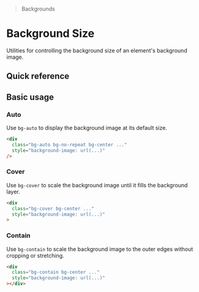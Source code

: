> Backgrounds

# Background Size

Utilities for controlling the background size of an element's background image.

## Quick reference

<qr-table />

## Basic usage

### Auto

Use `bg-auto` to display the background image at its default size.

<container>
  <box striped class="rounded-8 dark:border dark:pd-border-slate-200/20 overflow-hidden">
    <div class="h-144 bg-auto bg-center bg-no-repeat" style="background-image:url(/20s-scientists.jpg);">
    </div>
  </box>
</container>

```html
<div
  class="bg-auto bg-no-repeat bg-center ..."
  style="background-image: url(...)"
/>
```

### Cover
Use `bg-cover` to scale the background image until it fills the background layer.

<container>
  <box
    striped
    class="rounded-8 dark:border dark:pd-border-slate-200/20 overflow-hidden"
  >
    <div
      class="h-144 bg-cover bg-center bg-no-repeat"
      style="background-image:url(/20s-scientists.jpg);"
    ></div>
  </box>
</container>

```html
<div
  class="bg-cover bg-center ..."
  style="background-image: url(...)"
>
```

### Contain
Use `bg-contain` to scale the background image to the outer edges without cropping or stretching.

<container>
  <box
    striped
    class="rounded-8 dark:border dark:pd-border-slate-200/20 overflow-hidden"
  >
    <div
      class="h-144 bg-contain bg-center bg-no-repeat"
      style="background-image:url(/20s-scientists.jpg);"
    ></div>
  </box>
</container>

```html
<div
  class="bg-contain bg-center ..."
  style="background-image: url(...)"
></div>
```
